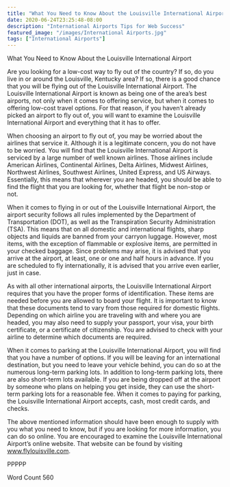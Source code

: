 ```yaml
---
title: "What You Need to Know About the Louisville International Airport"
date: 2020-06-24T23:25:48-08:00
description: "International Airports Tips for Web Success"
featured_image: "/images/International Airports.jpg"
tags: ["International Airports"]
---
```


What You Need to Know About the Louisville International Airport

Are you looking for a low-cost way to fly out of the country?  If so, do you live in or around the Louisville, Kentucky area?  If so, there is a good chance that you will be flying out of the Louisville International Airport.  The Louisville International Airport is known as being one of the area’s best airports, not only when it comes to offering service, but when it comes to offering low-cost travel options.  For that reason, if you haven’t already picked an airport to fly out of, you will want to examine the Louisville International Airport and everything that it has to offer.

When choosing an airport to fly out of, you may be worried about the airlines that service it. Although it is a legitimate concern, you do not have to be worried. You will find that the Louisville International Airport is serviced by a large number of well known airlines. Those airlines include American Airlines, Continental Airlines, Delta Airlines, Midwest Airlines, Northwest Airlines, Southwest Airlines, United Express, and US Airways.  Essentially, this means that wherever you are headed, you should be able to find the flight that you are looking for, whether that flight be non-stop or not.

When it comes to flying in or out of the Louisville International Airport, the airport security follows all rules implemented by the Department of Transportation (DOT), as well as the Transpiration Security Administration (TSA). This means that on all domestic and international flights, sharp objects and liquids are banned from your carryon luggage.  However, most items, with the exception of flammable or explosive items, are permitted in your checked baggage.  Since problems may arise, it is advised that you arrive at the airport, at least, one or one and half hours in advance. If you are scheduled to fly internationally, it is advised that you arrive even earlier, just in case.

As with all other international airports, the Louisville International Airport requires that you have the proper forms of identification. These items are needed before you are allowed to board your flight. It is important to know that these documents tend to vary from those required for domestic flights. Depending on which airline you are traveling with and where you are headed, you may also need to supply your passport, your visa, your birth certificate, or a certificate of citizenship.  You are advised to check with your airline to determine which documents are required. 

When it comes to parking at the Louisville International Airport, you will find that you have a number of options. If you will be leaving for an international destination, but you need to leave your vehicle behind, you can do so at the numerous long-term parking lots. In addition to long-term parking lots, there are also short-term lots available. If you are being dropped off at the airport by someone who plans on helping you get inside, they can use the short-term parking lots for a reasonable fee.  When it comes to paying for parking, the Louisville International Airport accepts, cash, most credit cards, and checks. 

The above mentioned information should have been enough to supply with you what you need to know, but if you are looking for more information, you can do so online. You are encouraged to examine the Louisville International Airport’s online website. That website can be found by visiting www.flylouisville.com. 

PPPPP

Word Count 560

